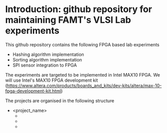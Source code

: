 # Introduction: github repository for maintaining FAMT's VLSI Lab experiments

This github repository contains the following FPGA based lab experiments
- Hashing algorithm implementation
- Sorting algorithm implementation
- SPI sensor integration to FPGA

The experiments are targeted to be implemented in Intel MAX10 FPGA. We will use Intel's MAX10 FPGA development kit
(https://www.altera.com/products/boards_and_kits/dev-kits/altera/max-10-fpga-development-kit.html)

The projects are organised in the following structure
- <project_name>
  - <src>
  - <par>
  - <doc>
